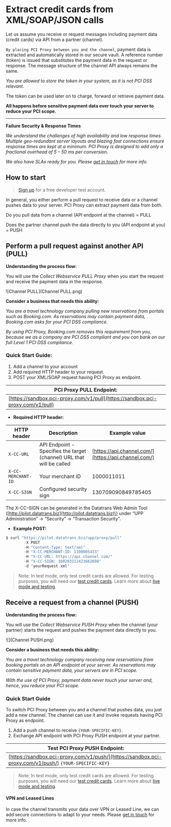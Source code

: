 # Extract credit cards from XML/SOAP/JSON calls

Let us assume you receive or request messages including payment data \(credit cards\) via API from a partner \(channel\).

`By placing PCI Proxy between you and the channel`, payment data is extracted and automatically stored in our secure vault. A reference number \(token\) is issued that substitutes the payment data in the request or response. The message structure of the channel API always remains the same.

_You are allowed to store the token in your system, as it is not PCI DSS relevant._

The token can be used later on to charge, forward or retrieve payment data.

**All happens before sensitive payment data ever touch your server to reduce your PCI scope.**

---

**Failure Security & Response Times**

_We understand the challenges of high availability and low response times. Multiple geo-redundant server layouts and blazing fast connections ensure response times are kept at a minimum. PCI Proxy is designed to add only a fractional overhead of 5 – 50 ms per conversion._

_We also have SLAs ready for you. Please _[_get in touch_](https://www.pci-proxy.com/#/signup)_ for more info._

## How to start

> [Sign up](https://www.pci-proxy.com/#/signup) for a free developer test account.

In general, you either perform a pull request to receive data or a channel pushes data to your server. PCI Proxy can extract payment data from both.

Do you pull data from a channel \(API endpoint at the channel\) = PULL

Does the partner channel push the data directly to you \(API endpoint at you\) = PUSH

## Perform a pull request against another API \(PULL\)

**Understanding the process flow:**

You will use the _Collect Webservice PULL Proxy_ when you start the request and receive the payment data in the response.

![Channel PULL](Channel PULL.png)

**Consider a business that needs this ability:**

_You are a travel technology company pulling new reservations from portals such as Booking.com. As reservations may contain payment data, Booking.com asks for your PCI DSS compliance._

_By using PCI Proxy, Booking.com removes this requirement from you, because we as a company are PCI DSS compliant and you can bank on our full Level 1 PCI DSS compliance._

### Quick Start Guide:

1. Add a channel to your account
2. Add required HTTP header to your request.
3. POST your XML/SOAP request having PCI Proxy as endpoint.

| **PCI Proxy PULL Endpoint:** |
| --- |
| [https://sandbox.pci-proxy.com/v1/pull](https://sandbox.pci-proxy.com/v1/pull) |

* **Required HTTP header:**

| HTTP header | Description | Example value |
| --- | --- | --- |
| `X-CC-URL` | API Endpoint - Specifies the target \(channel\) URL that will be called | [https://api.channel.com/](https://api.channel.com/) |
| `X-CC-MERCHANT-ID` | Your merchant ID | 1000011011 |
| `X-CC-SIGN` | Configured security sign | 130709090849785405 |

The X-CC-SIGN can be generated in the Datatrans Web Admin Tool \([http://pilot.datatrans.biz](http://pilot.datatrans.biz)\) under “UPP Administration” -&gt; “Security” -&gt; “Transaction Security”.

* **Example POST:**

```java
$ curl "https://pilot.datatrans.biz/upp/proxy/pull" 
        -X POST 
        -H "Content-Type: text/xml" 
        -H "X-CC-MERCHANT-ID: 1100005433" 
        -H "X-CC-URL: https://api.channel.com/" 
        -H "X-CC-SIGN: 160203112421662698" 
        -d 'yourRequest.xml'
```

> Note: In test mode, only test credit cards are allowed. For testing purposes, you will need our [test credit cards](live_mode-test.html). Learn more about [live mode and testing](live_mode-test.html).

## Receive a request from a channel \(PUSH\)

**Understanding the process flow:**

You will use the _Collect Webservice PUSH Proxy_ when the channel \(your partner\) starts the request and pushes the payment data directly to you.

![](Channel PUSH.png)

**Consider a business that needs this ability:**

_You are a travel technology company receiving new reservations from booking portals on an API endpoint at your server. As reservations may contain sensitive payment data, your servers are in PCI scope._

_With the use of PCI Proxy, payment data never touch your server and, hence, you reduce your PCI scope._

### Quick Start Guide

To switch PCI Proxy between you and a channel that pushes data, you just add a new channel. The channel can use it and invoke requests having PCI Proxy as endpoint.

1. Add a push channel to receive `{YOUR-SPECIFIC-KEY}`.
2. Exchange API endpoint with PCI Proxy PUSH endpoint at your partner.

| **Test PCI Proxy PUSH Endpoint:** |
| --- |
| [https://sandbox.pci-proxy.com/v1/push/](https://sandbox.pci-proxy.com/v1/push/) `{YOUR-SPECIFIC-KEY}` |

> Note: In test mode, only test credit cards are allowed. For testing purposes, you will need our [test credit cards](https://www.datatrans.ch/showcase/test-cc-numbers). Learn more about [live mode and testing](live_mode-test.html).

#### VPN and Leased Lines

In case the channel transmits your data over VPN or Leased Line, we can add secure connections to adapt to your needs. Please [get in touch](https://www.pci-proxy.com/#/signup) for more info.

